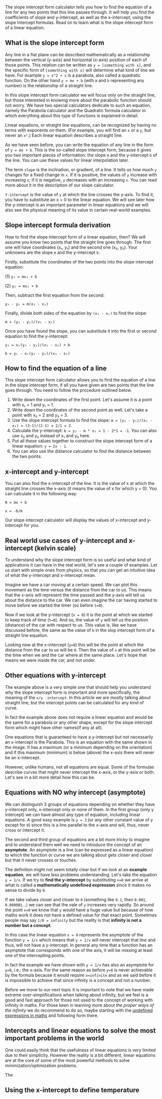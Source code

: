 The slope intercept form calculator tells you how to find the equation of a line for any two points that this line passes through. It will help you find the coefficients of slope and y-intercept, as well as the x-intercept, using the slope intercept formulas. Read on to learn what is the slope intercept form of a linear equation.

## What is the slope intercept form

Any line in a flat plane can be described mathematically as a relationship between the vertical (y-axis) and horizontal (x-axis) position of each of those points. This relation can be written as `y = [something with x]`, and the specific form of `[something with x]` will determine what kind of line we have. For example `y = x^2 + x` is a parabola, also called a quadratic function. On the other hand `y = mx + b` (with `m` and `b` representing any number) is the relationship of a straight line.

In this slope intercept form calculator we will focus only on the straight line, but those interested in knowing more about the parabolic function should not worry. We have two special calculators dedicate to such an equation, namely the <portal cid="485">Parabola calculator</portal> and the <portal cid="486">Quadratic formula calculator</portal> in which everything about this type of functions is explained in detail.

Linear equations, or straight line equations, can be recognized by having no terms with exponents on them. (For example, you will find an `x` or a `y`, but never an `x²`.) Each linear equation describes a straight line.

As we have seen before, you can write the equation of any line in the form of `y = mx + b`. This is the so-called slope intercept form, because it gives you two important pieces of information: the slope `m` and the y-intercept `b` of the line. You can use these values for <portal cid="486">linear interpolation</portal> later.

The term `slope` is the inclination, or gradient, of a line. It tells us how much `y` changes for a fixed change in `x`. If it is positive, the values of `y` increase with increasing `x`; if it is negative, `y` decreases with an increasing `x`. You can read more about it in the description of our <portal cid="184">slope calculator</portal>.

`Y-intercept` is the value of `y` at which the line crosses the y-axis. To find it, you have to substitute an x = 0 to the linear equation. We will see later how the y-intercept is an important parameter in linear equations and we will also see the physical meaning of its value in certain real-world examples.

## Slope intercept formula derivation

How to find the slope intercept form of a linear equation, then? We will assume you know two points that the straight line goes through. The first one will have coordinates (x₁, y₁) and the second one (x₂, y₂). Your unknowns are the slope `m` and the y-intercept `b`.

Firstly, substitute the coordinates of the two points into the slope intercept equation:

(1) `y₁ = mx₁ + b`

(2) `y₂ = mx₂ + b`

Then, subtract the first equation from the second:

`y₂ - y₁ = m(x₂ - x₁)`

Finally, divide both sides of the equation by `(x₂ - x₁)` to find the slope:

`m = (y₂ - y₁)/(x₂ - x₁)`

Once you have found the slope, you can substitute it into the first or second equation to find the y-intercept:

`y₁ = x₁(y₂ - y₁)/(x₂ - x₁) + b`

`b = y₁ - x₁(y₂ - y₁)/(x₂ - x₁)`

## How to find the equation of a line

This slope intercept form calculator allows you to find the equation of a line in the slope intercept form, if all you have given are two points that the line goes through. You need to follow the procedure outlined below.

1. Write down the coordinates of the first point. Let's assume it is a point with x₁ = 1 and y₁ = 1. 
1. Write down the coordinates of the second point as well. Let's take a point with x₂ = 2 and y₂ = 3.
1. Use the slope intercept formula to find the slope: `m = (y₂ - y₁)/(x₂ - x₁) = (3-1)/(2-1) = 2/1 = 2`.
1. Calculate the y-intercept: `b = y₁ - m * x₁ = 1 - 2*1 = -1`. You can also use x₂ and y₂ instead of x₁ and y₂ here.
1. Put all these values together to construct the slope intercept form of a linear equation: `y = 2x - 1`.
1. You can also use the <portal cid="144">distance calculator</portal> to find the distance between the two points.

## x-intercept and y-intercept

You can also find the x-intercept of the line. It is the value of x at which the straight line crosses the x-axis (it means the value of x for which y = 0). You can calculate it in the following way:

`0 = mx + b`

`x = -b/m`

Our slope intercept calculator will display the values of x-intercept and y-intercept for you.

## Real world use cases of y-intercept and x-intercept (kelvin scale)

To understand why the slope intercept form is so useful and what kind of applications it can have in the real world, let's see a couple of examples. Let us start with simple ones from physics, so that you can get an intuitive idea of what the y-intercept and x-intercept mean.

Imagine we have a car moving at a certain speed. We can plot this movement as the time versus the distance from the car to us. This means that the x-axis will represent the time passed and the y-axis will tell us about the distance to the car. We can even imagine the car having started to move before we started the timer (so before `t=0`).

Now if we look at the y-intercept (`x = 0`) it is the point at which we started to keep track of time (`t=0`). And so, the value of `y` will tell us the position (distance) of the car with respect to us. This value is, like we have discussed before, the same as the value of `b` in the slop intercept form of a straight line equation.

Looking now at the x-intercept (`y=0`) this will be the point at which the distance from the car to us will be `0`. Then the value of `x` at this point will be the time when we and the car where at the same place. Let's hope that means we were inside the car, and not under.

## Other equations with y-intercept

The example above is a very simple one that should help you understand why the slope intercept form is important and more specifically, the meaning of the `x/y -intercept`. In this article we are mostly talking about straight line, but the intercept points can be calculated for any kind of curve.

In fact the example above does not require a linear equation and would be the same for a parabola or any other shape, except for the slope intercept form which might have other names(if any at all).

One equations that is guaranteed to have a y-intercept but not necessarily an x-intercept is the <portal cid=485>Parabola</portal>. This is an equation with the same shown in the image. It has a maximum (or a minimum depending on the orientation) and if this maximum (minimum) is below (above) the x-axis there will never be an x-intercept.


However, unlike humans, not all equations are equal. Some of the formulas describe curves that might never intercept the x-axis, or the y-axis or both. Let's see in a bit more detail how this can be.

## Equations with NO why intercept (asymptote)

We can distinguish 3 groups of equations depending on whether they have y-intercept only, x-intercept only or none of them. In the first group (only y intercept) we can have almost any type of equation, including linear equations. A good easy example is `y = 3` (or any other constant value of y except for `0`) since this is a line parallel to the x-axis and will, thus, never cross or intercept it.

The second and third group of equations are a bit more tricky to imagine and to understand them well we need to introduce the concept of an **asymptote**. An asymptote is a line (can be expressed as a linear equation) to which the function or curve we are talking about gets closer and closer but that it never crosses or touches.

The definition might not seem totally clear but if we look at an **example equation**, we will have less problems understanding. Let's take the equation `y = 1/x`. If we try to **find the y-intercept** by substituting `x=0` we arrive at what is called a **mathematically undefined expression** since it makes no sense to divide by `0`. 

If we take values closer and closer to `0` (something like `0.1`, then `0.001`, `0.000001`...) we can see that the vale of `y` increases very rapidly. So around the point `x=0` we know that `y` would have a huge value but because of how maths work it does not have a defined value for that exact point. Sometimes people may say `1/0 = infinity` but the reality is that **infinity is not a number but a concept**.

In this case the linear equation `x = 0` represents the asymptote of the function `y = 1/x` which means that `y = 1/x` will never intercept that line and thus, will not have a y-intercept. In general any time that a function has an asymptote that corresponds with one of the axis, it will be missing at least one of the intercepting points.

In fact the example we have shown with `y = 1/x` has also an asymptote for `y=0`, i.e.: the x-axis. For the same reason as before `y=0` is never achievable by the formula because it would require `x=infinite` and as we said before it is impossible to achieve that since infinity is a concept and not a number.

Before we move to our next topic it is important to note that we have made extreme over-simplifications when talking about infinity, but we feel is a good and fast approach for those not used to the concept of working with infinity in maths. For those keen in learning more about _the proper ways of the infinity_ we do recommend to do so, maybe starting with the <a href=https://en.wikipedia.org/wiki/Undefined_(mathematics)>undefined expressions in maths</a> and following form there.

## Intercepts and linear equations to solve the most important problems in the world

One could easily think that the usefulness of linear equations is very limited due to their simplicity. However the reality is a bit different, linear equations are at the core of some of the most powerful methods to solve minimization/optimization problems.

The



## Using the x-intercept to define temperature
